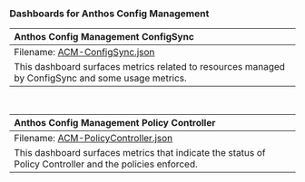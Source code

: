 ### Dashboards for Anthos Config Management

|Anthos Config Management ConfigSync |
|:---------------------|
|Filename: [ACM-ConfigSync.json](ACM-ConfigSync.json)|
|This dashboard surfaces metrics related to resources managed by ConfigSync and some usage metrics.|

&nbsp;

|Anthos Config Management Policy Controller|
|:---------------------|
|Filename: [ACM-PolicyController.json](ACM-PolicyController.json)|
|This dashboard surfaces metrics that indicate the status of Policy Controller and the policies enforced.|
